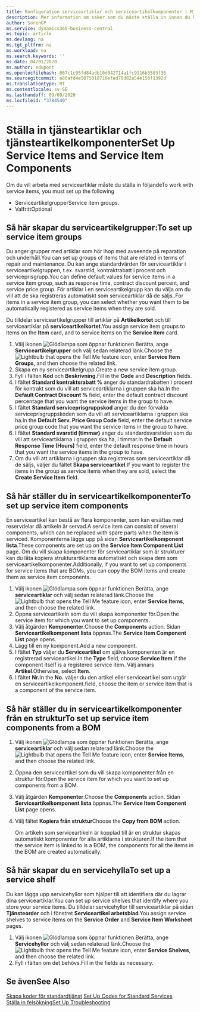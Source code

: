 ```yaml
---
title: Konfiguration serviceartiklar och serviceartikelkomponenter | Microsoft Docs
description: Mer information om saker som du måste ställa in innan du kan använda serviceartiklar, inklusive standardvärden, till exempel svarstid, kontraktrabatt i procent och serviceprisgrupp.
author: SorenGP
ms.service: dynamics365-business-central
ms.topic: article
ms.devlang: na
ms.tgt_pltfrm: na
ms.workload: na
ms.search.keywords: ''
ms.date: 04/01/2020
ms.author: edupont
ms.openlocfilehash: 067c1c95fd84adb10d042714a1fc9116b3503f36
ms.sourcegitcommit: a80afd4e5075018716efad76d82a54e158f1392d
ms.translationtype: HT
ms.contentlocale: sv-SE
ms.lasthandoff: 09/09/2020
ms.locfileid: "3784540"
---
```

# <a name="set-up-service-items-and-service-item-components"></a><span data-ttu-id="b1cf1-103">Ställa in tjänsteartiklar och tjänsteartikelkomponenter</span><span class="sxs-lookup"><span data-stu-id="b1cf1-103">Set Up Service Items and Service Item Components</span></span>
<span data-ttu-id="b1cf1-104">Om du vill arbeta med serviceartiklar måste du ställa in följande</span><span class="sxs-lookup"><span data-stu-id="b1cf1-104">To work with service items, you must set up the following</span></span>

* <span data-ttu-id="b1cf1-105">Serviceartikelgrupper</span><span class="sxs-lookup"><span data-stu-id="b1cf1-105">Service item groups.</span></span>
* <span data-ttu-id="b1cf1-106">Valfritt</span><span class="sxs-lookup"><span data-stu-id="b1cf1-106">Optional</span></span>

## <a name="to-set-up-service-item-groups"></a><span data-ttu-id="b1cf1-107">Så här skapar du serviceartikelgrupper:</span><span class="sxs-lookup"><span data-stu-id="b1cf1-107">To set up service item groups</span></span>
<span data-ttu-id="b1cf1-108">Du anger grupper med artiklar som hör ihop med avseende på reparation och underhåll.</span><span class="sxs-lookup"><span data-stu-id="b1cf1-108">You can set up groups of items that are related in terms of repair and maintenance.</span></span> <span data-ttu-id="b1cf1-109">Du kan ange standardvärden för serviceartiklar i serviceartikelgruppen, t.ex. svarstid, kontraktrabatt i procent och serviceprisgrupp.</span><span class="sxs-lookup"><span data-stu-id="b1cf1-109">You can define default values for service items in a service item group, such as response time, contract discount percent, and service price group.</span></span> <span data-ttu-id="b1cf1-110">För artiklar i en serviceartikelgrupp kan du välja om du vill att de ska registreras automatiskt som serviceartiklar då de säljs..</span><span class="sxs-lookup"><span data-stu-id="b1cf1-110">For items in a service item group, you can select whether you want them to be automatically registered as service items when they are sold.</span></span>  

<span data-ttu-id="b1cf1-111">Du tilldelar serviceartikelgrupper till artiklar på **Artikelkortet** och till serviceartiklar på **serviceartikelkortet**.</span><span class="sxs-lookup"><span data-stu-id="b1cf1-111">You assign service item groups to items on the **Item** card, and to service items on the **Service Item** card.</span></span>  

1. <span data-ttu-id="b1cf1-112">Välj ikonen ![Glödlampa som öppnar funktionen Berätta](media/ui-search/search_small.png "Berätta vad du vill göra"), ange **Serviceartikelgrupper** och välj sedan relaterad länk.</span><span class="sxs-lookup"><span data-stu-id="b1cf1-112">Choose the ![Lightbulb that opens the Tell Me feature](media/ui-search/search_small.png "Tell me what you want to do") icon, enter **Service Item Groups**, and then choose the related link.</span></span>  
2. <span data-ttu-id="b1cf1-113">Skapa en ny serviceartikelgrupp.</span><span class="sxs-lookup"><span data-stu-id="b1cf1-113">Create a new service item group.</span></span>  
3. <span data-ttu-id="b1cf1-114">Fyll i fälten **Kod** och **Beskrivning**.</span><span class="sxs-lookup"><span data-stu-id="b1cf1-114">Fill in the **Code** and **Description** fields.</span></span>  
4. <span data-ttu-id="b1cf1-115">I fältet **Standard kontraktsrabatt %** anger du standardrabatten i procent för kontrakt som du vill att serviceartiklarna i gruppen ska ha.</span><span class="sxs-lookup"><span data-stu-id="b1cf1-115">In the **Default Contract Discount %** field, enter the default contract discount percentage that you want the service items in the group to have.</span></span>  
5. <span data-ttu-id="b1cf1-116">I fältet **Standard serviceprisgruppskod** anger du den förvalda serviceprisgruppskoden som du vill att serviceartiklarna i gruppen ska ha.</span><span class="sxs-lookup"><span data-stu-id="b1cf1-116">In the **Default Serv. Price Group Code** field, enter the default service price group code that you want the service items in the group to have.</span></span>  
6. <span data-ttu-id="b1cf1-117">I fältet **Standard svarstid (timmar)** anger du standardsvarstiden som du vill att serviceartiklarna i gruppen ska ha, i timmar.</span><span class="sxs-lookup"><span data-stu-id="b1cf1-117">In the **Default Response Time (Hours)** field, enter the default response time in hours that you want the service items in the group to have.</span></span>  
7. <span data-ttu-id="b1cf1-118">Om du vill att artiklarna i gruppen ska registreras som serviceartiklar då de säljs, väljer du fältet **Skapa serviceartikel**.</span><span class="sxs-lookup"><span data-stu-id="b1cf1-118">If you want to register the items in the group as service items when they are sold, select the **Create Service Item** field.</span></span>  

## <a name="to-set-up-service-item-components"></a><span data-ttu-id="b1cf1-119">Så här ställer du in serviceartikelkomponenter</span><span class="sxs-lookup"><span data-stu-id="b1cf1-119">To set up service item components</span></span>
<span data-ttu-id="b1cf1-120">En serviceartikel kan bestå av flera komponenter, som kan ersättas med reservdelar då artikeln är servad.</span><span class="sxs-lookup"><span data-stu-id="b1cf1-120">A service item can consist of several components, which can be replaced with spare parts when the item is serviced.</span></span> <span data-ttu-id="b1cf1-121">Komponenterna läggs upp på sidan **Serviceartikelkomponent lista**.</span><span class="sxs-lookup"><span data-stu-id="b1cf1-121">These components are set up on the **Service Item Component List** page.</span></span> <span data-ttu-id="b1cf1-122">Om du vill skapa komponenter för serviceartiklar som är strukturer kan du låta kopiera strukturartiklarna automatiskt och skapa dem som serviceartikelkomponenter.</span><span class="sxs-lookup"><span data-stu-id="b1cf1-122">Additionally, if you want to set up components for service items that are BOMs, you can copy the BOM items and create them as service item components.</span></span>

1. <span data-ttu-id="b1cf1-123">Välj ikonen ![Glödlampa som öppnar funktionen Berätta](media/ui-search/search_small.png "Berätta vad du vill göra"), ange **serviceartiklar** och välj sedan relaterad länk.</span><span class="sxs-lookup"><span data-stu-id="b1cf1-123">Choose the ![Lightbulb that opens the Tell Me feature](media/ui-search/search_small.png "Tell me what you want to do") icon, enter **Service Items**, and then choose the related link.</span></span>
2. <span data-ttu-id="b1cf1-124">Öppna serviceartikeln som du vill skapa komponenter för.</span><span class="sxs-lookup"><span data-stu-id="b1cf1-124">Open the service item for which you want to set up components.</span></span>  
3. <span data-ttu-id="b1cf1-125">Välj åtgärden **Komponenter**.</span><span class="sxs-lookup"><span data-stu-id="b1cf1-125">Choose the **Components** action.</span></span> <span data-ttu-id="b1cf1-126">Sidan **Serviceartikelkomponent lista** öppnas.</span><span class="sxs-lookup"><span data-stu-id="b1cf1-126">The **Service Item Component List** page opens.</span></span>  
4. <span data-ttu-id="b1cf1-127">Lägg till en ny komponent.</span><span class="sxs-lookup"><span data-stu-id="b1cf1-127">Add a new component.</span></span>  
5. <span data-ttu-id="b1cf1-128">I fältet **Typ** väljer du **Serviceartikel** om själva komponenten är en registrerad serviceartikel.</span><span class="sxs-lookup"><span data-stu-id="b1cf1-128">In the **Type** field, choose **Service Item** if the component itself is a registered service item.</span></span> <span data-ttu-id="b1cf1-129">Välj annars **Artikel**.</span><span class="sxs-lookup"><span data-stu-id="b1cf1-129">Otherwise, select **Item**.</span></span>  
6. <span data-ttu-id="b1cf1-130">I fältet **Nr.**</span><span class="sxs-lookup"><span data-stu-id="b1cf1-130">In the **No.**</span></span> <span data-ttu-id="b1cf1-131">väljer du den artikel eller serviceartikel som utgör en serviceartikelkomponent.</span><span class="sxs-lookup"><span data-stu-id="b1cf1-131">field, choose the item or service item that is a component of the service item.</span></span>  

## <a name="to-set-up-service-item-components-from-a-bom"></a><span data-ttu-id="b1cf1-132">Så här ställer du in serviceartikelkomponenter från en struktur</span><span class="sxs-lookup"><span data-stu-id="b1cf1-132">To set up service item components from a BOM</span></span>
1.  <span data-ttu-id="b1cf1-133">Välj ikonen ![Glödlampa som öppnar funktionen Berätta](media/ui-search/search_small.png "Berätta vad du vill göra"), ange **serviceartiklar** och välj sedan relaterad länk.</span><span class="sxs-lookup"><span data-stu-id="b1cf1-133">Choose the ![Lightbulb that opens the Tell Me feature](media/ui-search/search_small.png "Tell me what you want to do") icon, enter **Service Items**, and then choose the related link.</span></span>  
2. <span data-ttu-id="b1cf1-134">Öppna den serviceartikel som du vill skapa komponenter från en struktur för.</span><span class="sxs-lookup"><span data-stu-id="b1cf1-134">Open the service item for which you want to set up components from a BOM.</span></span>  
3. <span data-ttu-id="b1cf1-135">Välj åtgärden **Komponenter**.</span><span class="sxs-lookup"><span data-stu-id="b1cf1-135">Choose the **Components** action.</span></span> <span data-ttu-id="b1cf1-136">Sidan **Serviceartikelkomponent lista** öppnas.</span><span class="sxs-lookup"><span data-stu-id="b1cf1-136">The **Service Item Component List** page opens.</span></span>  
4. <span data-ttu-id="b1cf1-137">Välj fältet **Kopiera från struktur**</span><span class="sxs-lookup"><span data-stu-id="b1cf1-137">Choose the **Copy from BOM** action.</span></span>  

    <span data-ttu-id="b1cf1-138">Om artikeln som serviceartikeln är kopplad till är en struktur skapas automatiskt komponenter för alla artiklarna i strukturen.</span><span class="sxs-lookup"><span data-stu-id="b1cf1-138">If the item that the service item is linked to is a BOM, the components for all the items in the BOM are created automatically.</span></span>  

## <a name="to-set-up-a-service-shelf"></a><span data-ttu-id="b1cf1-139">Så här skapar du en servicehylla</span><span class="sxs-lookup"><span data-stu-id="b1cf1-139">To set up a service shelf</span></span>
<span data-ttu-id="b1cf1-140">Du kan lägga upp servicehyllor som hjälper till att identifiera där du lagrar dina serviceartiklar.</span><span class="sxs-lookup"><span data-stu-id="b1cf1-140">You can set up service shelves that identify where you store your service items.</span></span> <span data-ttu-id="b1cf1-141">Du tilldelar servicehyllor till serviceartiklar på sidan **Tjänsteorder** och i fönstret **Serviceartikel arbetsblad**.</span><span class="sxs-lookup"><span data-stu-id="b1cf1-141">You assign service shelves to service items on the **Service Order** and **Service Item Worksheet** pages.</span></span>  

1. <span data-ttu-id="b1cf1-142">Välj ikonen ![Glödlampa som öppnar funktionen Berätta](media/ui-search/search_small.png "Berätta vad du vill göra"), ange **Servicehyllor** och välj sedan relaterad länk.</span><span class="sxs-lookup"><span data-stu-id="b1cf1-142">Choose the ![Lightbulb that opens the Tell Me feature](media/ui-search/search_small.png "Tell me what you want to do") icon, enter **Service Shelves**, and then choose the related link.</span></span>
2. <span data-ttu-id="b1cf1-143">Fyll i fälten om det behövs.</span><span class="sxs-lookup"><span data-stu-id="b1cf1-143">Fill in the fields as necessary.</span></span>

## <a name="see-also"></a><span data-ttu-id="b1cf1-144">Se även</span><span class="sxs-lookup"><span data-stu-id="b1cf1-144">See Also</span></span>
<span data-ttu-id="b1cf1-145">[Skapa koder för standardtjänst](service-how-setup-service-coding.md) </span><span class="sxs-lookup"><span data-stu-id="b1cf1-145">[Set Up Codes for Standard Services](service-how-setup-service-coding.md) </span></span>  
[<span data-ttu-id="b1cf1-146">Ställa in felsökning</span><span class="sxs-lookup"><span data-stu-id="b1cf1-146">Set Up Troubleshooting</span></span>](service-how-setup-troubleshooting.md)
